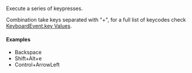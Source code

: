 Execute a series of keypresses.

Combination take keys separated with "+", for a full list of keycodes check [KeyboardEvent.key Values](https://developer.mozilla.org/en-US/docs/Web/API/KeyboardEvent/key/Key_Values).

#### Examples

- Backspace  
- Shift+Alt+e  
- Control+ArrowLeft